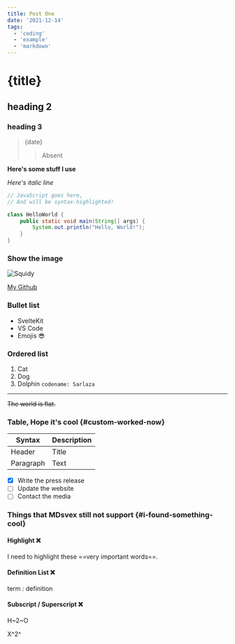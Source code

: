 ```yaml
---
title: Post One
date: '2021-12-14'
tags:
  - 'coding'
  - 'example'
  - 'markdown'
---
```


# {title}

## heading 2

### heading 3

> {date}
>
> > Absent

**Here's some stuff I use**

_Here's italic line_

```java
// JavaScript goes here,
// And will be syntax-highlighted!

class HelloWorld {
    public static void main(String[] args) {
        System.out.println("Hello, World!");
    }
}
```

### Show the image

![Squidy](https://cdn-icons-png.flaticon.com/64/3823/3823087.png)

[My Github](https://github.com/xenogew)

### Bullet list

- SvelteKit
- VS Code
- Emojis 😎

### Ordered list

1. Cat
2. Dog
3. Dolphin `codename: Sarlaza`

---

~~The world is flat.~~

### Table, Hope it's cool {#custom-worked-now}

| Syntax    | Description |
| --------- | ----------- |
| Header    | Title       |
| Paragraph | Text        |

- [x] Write the press release
- [ ] Update the website
- [ ] Contact the media

### Things that MDsvex still not support {#i-found-something-cool}

#### Highlight ❌

I need to highlight these ==very important words==.

#### Definition List ❌

term
: definition

#### Subscript / Superscript ❌

H~2~O

X^2^
